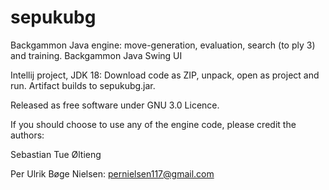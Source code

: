 # sepukubg
Backgammon Java engine: move-generation, evaluation, search (to ply 3) and training.
Backgammon Java Swing UI

Intellij project, JDK 18:
Download code as ZIP, unpack, open as project and run.
Artifact builds to sepukubg.jar.

Released as free software under GNU 3.0 Licence.

If you should choose to use any of the engine code, please credit the authors:

Sebastian Tue Øltieng

Per Ulrik Bøge Nielsen: pernielsen117@gmail.com
